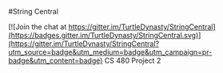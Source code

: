 #String Central 

[![Join the chat at https://gitter.im/TurtleDynasty/StringCentral](https://badges.gitter.im/TurtleDynasty/StringCentral.svg)](https://gitter.im/TurtleDynasty/StringCentral?utm_source=badge&utm_medium=badge&utm_campaign=pr-badge&utm_content=badge)
CS 480 Project 2 